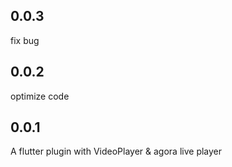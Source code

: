 ## 0.0.3
fix bug
## 0.0.2 
optimize code
## 0.0.1
A flutter plugin with VideoPlayer & agora live player
